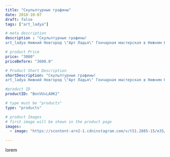 ```yaml
---
title: "Скульптурные графины"
date: 2018-10-07
draft: false
tags: ["art_ladya"]

# meta description
description : "Скульптурные графины! 
art_ladya Нижний Новгород \"Арт Ладья\" Гончарная мастерская в Нижнем Новгороде. Изготовление керамики и мастер//-классы по обучению.  #г"

# product Price
price: "3000"
priceBefore: "3600.0"

# Product Short Description
shortDescription: "Скульптурные графины! 
art_ladya Нижний Новгород \"Арт Ладья\" Гончарная мастерская в Нижнем Новгороде. Изготовление керамики и мастер//-классы по обучению.  #гончар #исскуство #глина #potter #керамикадляинтерьера #керамикаручнаяработа #гончарнаямастерская #керамиканазаказ #handmade #посудаизглины #керамика #гончарнаяпосуда #эксклюзивнаякерамика #dishes #decor #ceramicar #nntoday #claygoods #фестиваль #earthenware #ceramic #design #графин #нижнийновгород #ceramicart #гончарныйкруг #clay #авторскаякерамика"

#product ID
productID: "BonVUvLA0K2"

# type must be "products"
type: "products"

# product Images
# first image will be shown in the product page
images:
  - image: "https://scontent-arn2-1.cdninstagram.com/v/t51.2885-15/e35/42726395_1954792988147342_4453892556061689729_n.jpg?se=7&tp=1&_nc_ht=scontent-arn2-1.cdninstagram.com&_nc_cat=102&_nc_ohc=HiDOoaE5cxoAX9aNAhD&ccb=7-4&oh=866bf05df79c7ac328413efea20610d9&oe=6084879D&_nc_sid=86f79a&ig_cache_key=MTg4NDU2ODc1MzA5NDczODYxNA%3D%3D.2-ccb7-4"

---
```

lorem
